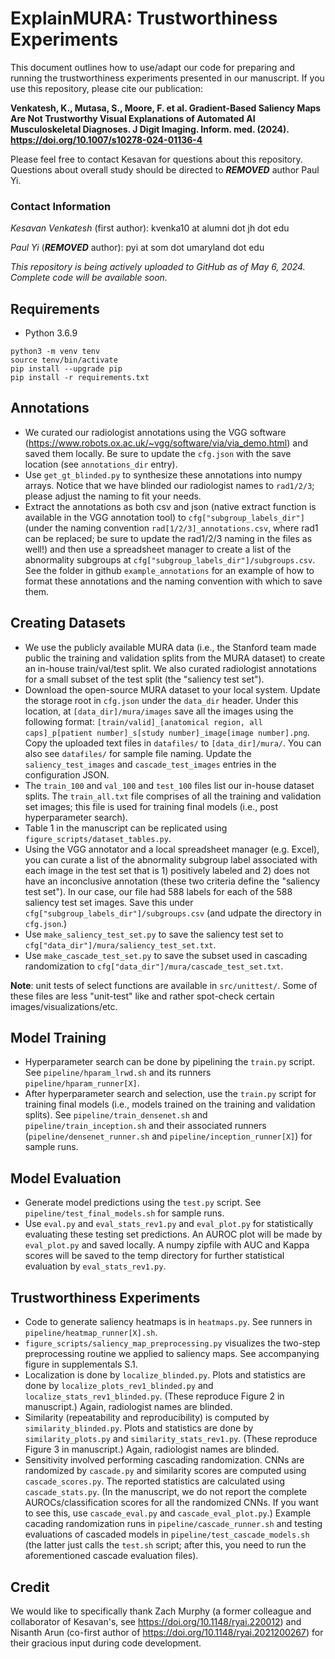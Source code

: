 # ExplainMURA: Trustworthiness Experiments

This document outlines how to use/adapt our code for preparing and running the trustworthiness experiments presented in our manuscript. If you use this repository, please cite our publication:

**Venkatesh, K., Mutasa, S., Moore, F. et al. Gradient-Based Saliency Maps Are Not Trustworthy Visual Explanations of Automated AI Musculoskeletal Diagnoses. J Digit Imaging. Inform. med. (2024). https://doi.org/10.1007/s10278-024-01136-4**

Please feel free to contact Kesavan for questions about this repository. Questions about overall study should be directed to ***REMOVED*** author Paul Yi.

### Contact Information
*Kesavan Venkatesh* (first author): kvenka10 at alumni dot jh dot edu

*Paul Yi* (***REMOVED*** author): pyi at som dot umaryland dot edu

_This repository is being actively uploaded to GitHub as of May 6, 2024. Complete code will be available soon._

## Requirements
- Python 3.6.9
```
python3 -m venv tenv
source tenv/bin/activate
pip install --upgrade pip
pip install -r requirements.txt
```

## Annotations
- We curated our radiologist annotations using the VGG software (https://www.robots.ox.ac.uk/~vgg/software/via/via_demo.html) and saved them locally. Be sure to update the ```cfg.json``` with the save location (see ```annotations_dir``` entry).
- Use ```get_gt_blinded.py``` to synthesize these annotations into numpy arrays. Notice that we have blinded our radiologist names to ```rad1/2/3```; please adjust the naming to fit your needs.
- Extract the annotations as both csv and json (native extract function is available in the VGG annotation tool) to ```cfg["subgroup_labels_dir"]``` (under the naming convention ```rad[1/2/3]_annotations.csv```, where rad1 can be replaced; be sure to update the rad1/2/3 naming in the files as well!) and then use a spreadsheet manager to create a list of the abnormality subgroups at ```cfg["subgroup_labels_dir"]/subgroups.csv```. See the folder in github ```example_annotations``` for an example of how to format these annotations and the naming convention with which to save them.

## Creating Datasets
- We use the publicly available MURA data (i.e., the Stanford team made public the training and validation splits from the MURA dataset) to create an in-house train/val/test split. We also curated radiologist annotations for a small subset of the test split (the "saliency test set").
- Download the open-source MURA dataset to your local system. Update the storage root in ```cfg.json``` under the ```data_dir``` header. Under this location, at ```[data_dir]/mura/images``` save all the images using the following format: ```[train/valid]_[anatomical region, all caps]_p[patient number]_s[study number]_image[image number].png```. Copy the uploaded text files in ```datafiles/``` to ```[data_dir]/mura/```. You can also see ```datafiles/``` for sample file naming. Update the ```saliency_test_images``` and ```cascade_test_images``` entries in the configuration JSON.
- The ```train_100``` and ```val_100``` and ```test_100``` files list our in-house dataset splits. The ```train_all.txt``` file comprises of all the training and validation set images; this file is used for training final models (i.e., post hyperparameter search).
- Table 1 in the manuscript can be replicated using ```figure_scripts/dataset_tables.py```.
- Using the VGG annotator and a local spreadsheet manager (e.g. Excel), you can curate a list of the abnormality subgroup label associated with each image in the test set that is 1) positively labeled and 2) does not have an inconclusive annotation (these two criteria define the "saliency test set"). In our case, our file had 588 labels for each of the 588 saliency test set images. Save this under ```cfg["subgroup_labels_dir"]/subgroups.csv``` (and udpate the directory in ```cfg.json```.)
- Use ```make_saliency_test_set.py``` to save the saliency test set to ```cfg["data_dir"]/mura/saliency_test_set.txt```.
- Use ```make_cascade_test_set.py``` to save the subset used in cascading randomization to ```cfg["data_dir"]/mura/cascade_test_set.txt```.

__Note__: unit tests of select functions are available in ```src/unittest/```. Some of these files are less "unit-test" like and rather spot-check certain images/visualizations/etc.

## Model Training
- Hyperparameter search can be done by pipelining the ```train.py``` script. See ```pipeline/hparam_lrwd.sh``` and its runners ```pipeline/hparam_runner[X]```.
- After hyperparameter search and selection, use the ```train.py``` script for training final models (i.e., models trained on the training and validation splits). See ```pipeline/train_densenet.sh``` and ```pipeline/train_inception.sh``` and their associated runners (```pipeline/densenet_runner.sh``` and ```pipeline/inception_runner[X]```) for sample runs.

## Model Evaluation
- Generate model predictions using the ```test.py``` script. See ```pipeline/test_final_models.sh``` for sample runs.
- Use ```eval.py``` and ```eval_stats_rev1.py``` and ```eval_plot.py``` for statistically evaluating these testing set predictions. An AUROC plot will be made by ```eval_plot.py``` and saved locally. A numpy zipfile with AUC and Kappa scores will be saved to the temp directory for further statistical evaluation by ```eval_stats_rev1.py```.

## Trustworthiness Experiments
- Code to generate saliency heatmaps is in ```heatmaps.py```. See runners in ```pipeline/heatmap_runner[X].sh```.
- ```figure_scripts/saliency_map_preprocessing.py``` visualizes the two-step preprocessing routine we applied to saliency maps. See accompanying figure in supplementals S.1.
- Localization is done by ```localize_blinded.py```. Plots and statistics are done by ```localize_plots_rev1_blinded.py``` and ```localize_stats_rev1_blinded.py```. (These reproduce Figure 2 in manuscript.) Again, radiologist names are blinded.
- Similarity (repeatability and reproducibility) is computed by ```similarity_blinded.py```. Plots and statistics are done by ```similarity_plots.py``` and ```similarity_stats_rev1.py```. (These reproduce Figure 3 in manuscript.) Again, radiologist names are blinded.
- Sensitivity involved performing cascading randomization. CNNs are randomized by ```cascade.py``` and similarity scores are computed using ```cascade_scores.py```. The reported statistics are calculated using ```cascade_stats.py```. (In the manuscript, we do not report the complete AUROCs/classification scores for all the randomized CNNs. If you want to see this, use ```cascade_eval.py``` and ```cascade_eval_plot.py```.) Example cacading randomization runs in ```pipeline/cascade_runner.sh``` and testing evaluations of cascaded models in ```pipeline/test_cascade_models.sh``` (the latter just calls the ```test.sh``` script; after this, you need to run the aforementioned cascade evaluation files).

## Credit
We would like to specifically thank Zach Murphy (a former colleague and collaborator of Kesavan's, see https://doi.org/10.1148/ryai.220012) and Nisanth Arun (co-first author of https://doi.org/10.1148/ryai.2021200267) for their gracious input during code development.

